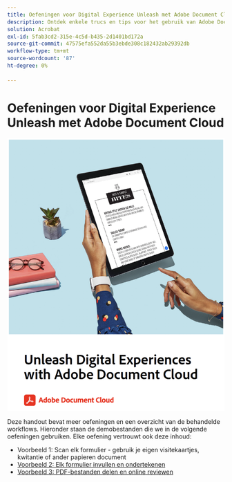 ```yaml
---
title: Oefeningen voor Digital Experience Unleash met Adobe Document Cloud
description: Ontdek enkele trucs en tips voor het gebruik van Adobe Document Cloud
solution: Acrobat
exl-id: 5fab3cd2-315e-4c5d-b435-2d1401bd172a
source-git-commit: 47575efa552da55b3ebde308c182432ab29392db
workflow-type: tm+mt
source-wordcount: '87'
ht-degree: 0%

---
```


# Oefeningen voor Digital Experience Unleash met Adobe Document Cloud

[![afbeelding](assets/rebrand.png)](assets/Unleash_Digital_Experiences_with_Adobe_Document_Cloud.pdf)

Deze handout bevat meer oefeningen en een overzicht van de behandelde workflows. Hieronder staan de demobestanden die we in de volgende oefeningen gebruiken. Elke oefening vertrouwt ook deze inhoud:

* Voorbeeld 1: Scan elk formulier - gebruik je eigen visitekaartjes, kwitantie of ander papieren document
* [Voorbeeld 2: Elk formulier invullen en ondertekenen](assets/03_FillSignScan.zip)
* [Voorbeeld 3: PDF-bestanden delen en online reviewen](assets/01_Review.zip)
